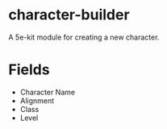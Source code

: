 # character-builder
A 5e-kit module for creating a new character.

# Fields
- Character Name
- Alignment
- Class
- Level
